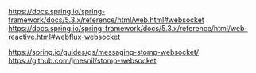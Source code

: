 
https://docs.spring.io/spring-framework/docs/5.3.x/reference/html/web.html#websocket  
https://docs.spring.io/spring-framework/docs/5.3.x/reference/html/web-reactive.html#webflux-websocket  

https://spring.io/guides/gs/messaging-stomp-websocket/  
https://github.com/jmesnil/stomp-websocket  
